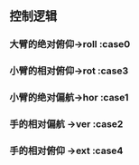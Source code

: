 ## 控制逻辑

### 大臂的绝对俯仰->roll :case0
### 小臂的相对俯仰->rot  :case3
### 小臂的绝对偏航->hor  :case1
### 手的相对偏航  ->ver  :case2
### 手的相对俯仰  ->ext  :case4
